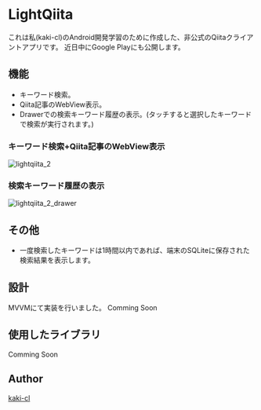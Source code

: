 # LightQiita
これは私(kaki-cl)のAndroid開発学習のために作成した、非公式のQiitaクライアントアプリです。
近日中にGoogle Playにも公開します。

## 機能
- キーワード検索。
- Qiita記事のWebView表示。
- Drawerでの検索キーワード履歴の表示。(タッチすると選択したキーワードで検索が実行されます。)

### キーワード検索+Qiita記事のWebView表示
![lightqiita_2](https://user-images.githubusercontent.com/23579885/38480022-eea7aa5a-3bfd-11e8-8a91-f0fb50538280.gif)

### 検索キーワード履歴の表示
![lightqiita_2_drawer](https://user-images.githubusercontent.com/23579885/38480019-eae14584-3bfd-11e8-8eea-fb181d7e243c.gif)


## その他
- 一度検索したキーワードは1時間以内であれば、端末のSQLiteに保存された検索結果を表示します。

## 設計
MVVMにて実装を行いました。
Comming Soon

## 使用したライブラリ
Comming Soon

## Author

[kaki-cl](https://github.com/kaki-cl)
